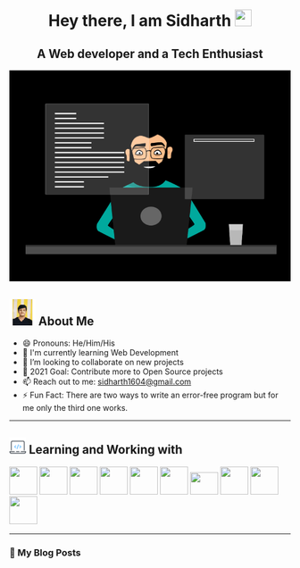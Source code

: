 <div align="center">

# Hey there, I am Sidharth <img src="https://github.com/TheDudeThatCode/TheDudeThatCode/blob/master/Assets/Hi.gif" width="30" height="30"> 
## A Web developer and a Tech Enthusiast
  
 </div>


<p align="center">
<img src="assets/CodeGif.gif" />
</p>

## <img src="assets/AboutMe.gif" /> About Me
- 😄 Pronouns: He/Him/His
- 🌱 I'm currently learning Web Development 
- 👯 I’m looking to collaborate on new projects
- 🥅 2021 Goal: Contribute more to Open Source projects
- 📫 Reach out to me: sidharth1604@gmail.com
- ⚡ Fun Fact: There are two ways to write an error-free program but for me only the third one works.

---

## <img src="assets/dev.png" width="30" height="30"/> Learning and Working with 

<p float="left">
<img src="https://icon-library.com/images/html5-icon/html5-icon-13.jpg" width="50" height="50">
<img src="https://cdn.iconscout.com/icon/free/png-512/css3-9-1175237.png" width="50" height="50"> 
<img src="https://img.icons8.com/color/452/bootstrap.png" width="50" height="50"> 
<img src="https://cdn.icon-icons.com/icons2/2108/PNG/512/javascript_icon_130900.png" width="50" height="50">
<img src="https://cdn.iconscout.com/icon/free/png-512/jquery-10-1175155.png" width="50" height="50"> 
<img src="https://cdn.iconscout.com/icon/free/png-512/react-1-282599.png" width="50" height="50"> 
<img src="https://upload.wikimedia.org/wikipedia/commons/thumb/3/3f/Git_icon.svg/1024px-Git_icon.svg.png" width="50" height="40"> 
<img src="https://image.flaticon.com/icons/png/512/25/25231.png" width="50" height="50"> 
<img src="https://pbs.twimg.com/profile_images/1410632439370641409/Pt-7RucE_400x400.jpg" width="50" height="50">
<img src="https://seeklogo.com/images/C/c-logo-43CE78FF9C-seeklogo.com.png" width="50" height="50"> 

</p>

---
### 📕 My Blog Posts
<!-- BLOG-POST-LIST:START -->

<!-- BLOG-POST-LIST:END -->



